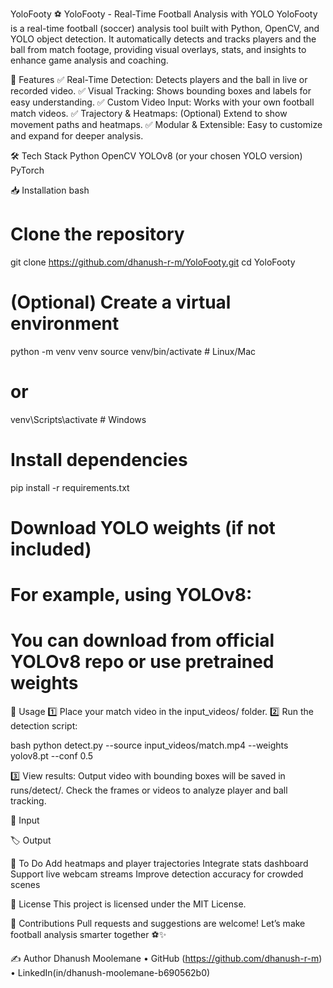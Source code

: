 YoloFooty
⚽️ YoloFooty - Real-Time Football Analysis with YOLO
YoloFooty is a real-time football (soccer) analysis tool built with Python, OpenCV, and YOLO object detection. It automatically detects and tracks players and the ball from match footage, providing visual overlays, stats, and insights to enhance game analysis and coaching.

🚀 Features
✅ Real-Time Detection: Detects players and the ball in live or recorded video.
✅ Visual Tracking: Shows bounding boxes and labels for easy understanding.
✅ Custom Video Input: Works with your own football match videos.
✅ Trajectory & Heatmaps: (Optional) Extend to show movement paths and heatmaps.
✅ Modular & Extensible: Easy to customize and expand for deeper analysis.

🛠️ Tech Stack
Python
OpenCV
YOLOv8 (or your chosen YOLO version)
PyTorch

📥 Installation
bash
# Clone the repository
git clone https://github.com/dhanush-r-m/YoloFooty.git
cd YoloFooty

# (Optional) Create a virtual environment
python -m venv venv
source venv/bin/activate  # Linux/Mac
# or
venv\Scripts\activate     # Windows

# Install dependencies
pip install -r requirements.txt

# Download YOLO weights (if not included)
# For example, using YOLOv8:
# You can download from official YOLOv8 repo or use pretrained weights
🎥 Usage
1️⃣ Place your match video in the input_videos/ folder.
2️⃣ Run the detection script:

bash
python detect.py --source input_videos/match.mp4 --weights yolov8.pt --conf 0.5

3️⃣ View results:
Output video with bounding boxes will be saved in runs/detect/.
Check the frames or videos to analyze player and ball tracking.

📸 Input

🏷️ Output

📌 To Do
 Add heatmaps and player trajectories
 Integrate stats dashboard
 Support live webcam streams
 Improve detection accuracy for crowded scenes

📄 License
This project is licensed under the MIT License.

🤝 Contributions
Pull requests and suggestions are welcome! Let’s make football analysis smarter together ⚽✨

✍️ Author
Dhanush Moolemane
• GitHub (https://github.com/dhanush-r-m)
• LinkedIn(in/dhanush-moolemane-b690562b0)

